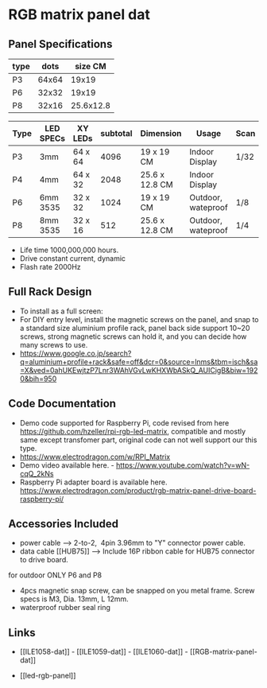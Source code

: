 

# RGB matrix panel dat 

## Panel Specifications 

| type | dots  | size CM   |
| ---- | ----- | --------- |
| P3   | 64x64 | 19x19     |
| P6   | 32x32 | 19x19     |
| P8   | 32x16 | 25.6x12.8 |



| Type | LED SPECs | XY LEDs | subtotal | Dimension      | Usage              | Scan | Power | Status  |
| ---- | --------- | ------- | -------- | -------------- | ------------------ | ---- | ----- | ------- |
| P3   | 3mm       | 64 x 64 | 4096     | 19 x 19 CM     | Indoor Display     | 1/32 | ~20W  | selling |
| P4   | 4mm       | 64 x 32 | 2048     | 25.6 x 12.8 CM | Indoor Display     |      |       | N/A     |
| P6   | 6mm 3535  | 32 x 32 | 1024     | 19 x 19 CM     | Outdoor, wateproof | 1/8  | ~30W  | selling |
| P8   | 8mm 3535  | 32 x 16 | 512      | 25.6 x 12.8 CM | Outdoor, wateproof | 1/4  | ~30W  | selling |


* Life time 1000,000,000 hours.
* Drive constant current, dynamic
* Flash rate 2000Hz


## Full Rack Design 

- To install as a full screen:
- For DIY entry level, install the magnetic screws on the panel, and snap to a standard size aluminium profile rack, panel back side support 10~20 screws, strong magnetic screws can hold it, and you can decide how many screws to use.
- https://www.google.co.jp/search?q=aluminium+profile+rack&safe=off&dcr=0&source=lnms&tbm=isch&sa=X&ved=0ahUKEwjtzP7Lnr3WAhVGvLwKHXWbASkQ_AUICigB&biw=1920&bih=950


## Code Documentation
- Demo code supported for Raspberry Pi, code revised from here https://github.com/hzeller/rpi-rgb-led-matrix, compatible and mostly same except transfomer part, original code can not well support our this type.
- https://www.electrodragon.com/w/RPI_Matrix
- Demo video available here. - https://www.youtube.com/watch?v=wN-cqQ_2kNs
- Raspberry Pi adapter board is available here. https://www.electrodragon.com/product/rgb-matrix-panel-drive-board-raspberry-pi/


## Accessories Included

- power cable --> 2-to-2,  4pin 3.96mm to "Y" connector power cable.
- data cable [[HUB75]] --> Include 16P ribbon cable for HUB75 connector to drive board.

for outdoor ONLY P6 and P8 
- 4pcs magnetic snap screw, can be snapped on you metal frame. Screw specs is M3, Dia. 13mm, L 12mm.
- waterproof rubber seal ring


## Links 

- [[ILE1058-dat]] - [[ILE1059-dat]] - [[ILE1060-dat]] - [[RGB-matrix-panel-dat]]

- [[led-rgb-panel]]